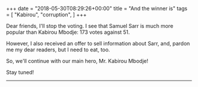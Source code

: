 +++
date = "2018-05-30T08:29:26+00:00"
title = "And the winner is"
tags = [
    "Kabirou",
    "corruption",
]
+++

Dear friends, I'll stop the voting. I see that Samuel Sarr is much more popular than Kabirou Mbodje: 173 votes against 51.

<!--more-->

However, I also received an offer to sell information about Sarr, and, pardon me my dear readers, but I need to eat, too.

So, we'll continue with our main hero, Mr. Kabirou Mbodje!



Stay tuned!


<hr>

